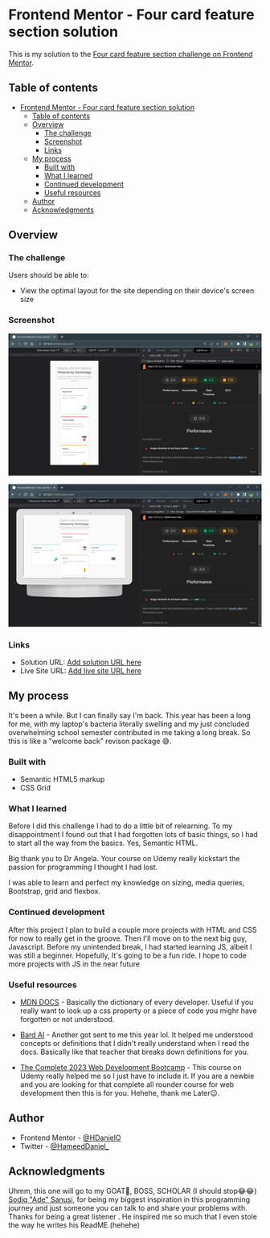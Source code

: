 # Frontend Mentor - Four card feature section solution

This is my solution to the [Four card feature section challenge on Frontend Mentor](https://www.frontendmentor.io/challenges/four-card-feature-section-weK1eFYK).

## Table of contents

- [Frontend Mentor - Four card feature section solution](#frontend-mentor---four-card-feature-section-solution)
  - [Table of contents](#table-of-contents)
  - [Overview](#overview)
    - [The challenge](#the-challenge)
    - [Screenshot](#screenshot)
    - [Links](#links)
  - [My process](#my-process)
    - [Built with](#built-with)
    - [What I learned](#what-i-learned)
    - [Continued development](#continued-development)
    - [Useful resources](#useful-resources)
  - [Author](#author)
  - [Acknowledgments](#acknowledgments)

## Overview

### The challenge

Users should be able to:

- View the optimal layout for the site depending on their device's screen size

### Screenshot

![mobile view](<./images/Screenshot%20(72).png>)

![Desktop view](<./images/Screenshot%20(73).png>)

### Links

- Solution URL: [Add solution URL here](https://your-solution-url.com)
- Live Site URL: [Add live site URL here](https://your-live-site-url.com)

## My process

It's been a while. But I can finally say I'm back. This year has been a long for me, with my laptop's bacteria literally swelling and my just concluded overwhelming school semester contributed in me taking a long break. So this is like a "welcome back" revison package 😅.

### Built with

- Semantic HTML5 markup
- CSS Grid

### What I learned

Before I did this challenge I had to do a little bit of relearning. To my disappointment I found out that I had forgotten lots of basic things, so I had to start all the way from the basics. Yes, Semantic HTML.

Big thank you to Dr Angela. Your course on Udemy really kickstart the passion for programming I thought I had lost.

I was able to learn and perfect my knowledge on sizing, media queries, Bootstrap, grid and flexbox.

### Continued development

After this project I plan to build a couple more projects with HTML and CSS for now to really get in the groove. Then I'll move on to the next big guy, Javascript. Before my unintended break, I had started learning JS, albeit I was still a beginner. Hopefully, It's going to be a fun ride. I hope to code more projects with JS in the near future

### Useful resources

- [MDN DOCS](https://developer.mozilla.org/) - Basically the dictionary of every developer. Useful if you really want to look up a css property or a piece of code you mighr have forgotten or not understood.

- [Bard AI](https://bard.google.com/) - Another got sent to me this year lol. It helped me understood concepts or definitions that I didn't really understand when I read the docs. Basically like that teacher that breaks down definitions for you.
- [The Complete 2023 Web Development Bootcamp](hhttps://www.udemy.com/course/the-complete-web-development-bootcamp/) - This course on Udemy really helped me so I just have to include it. If you are a newbie and you are looking for that complete all rounder course for web development then this is for you. Hehehe, thank me Later😉.

## Author

- Frontend Mentor - [@HDanielO](https://www.frontendmentor.io/profile/HDanielO)
- Twitter - [@HameedDaniel\_](https://twitter.com/HameedDaniel_)

## Acknowledgments

Uhmm, this one will go to my GOAT🐐, BOSS, SCHOLAR
(I should stop😂😂) [Sodiq "Ade" Sanusi](https://github.com/sodiqsanusi), for being my biggest inspiration in this programming journey and just someone you can talk to and share your problems with. Thanks for being a great listener . He inspired me so much that I even stole the way he writes his ReadME.(hehehe)
